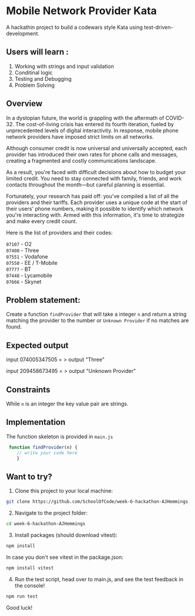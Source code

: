 # Mobile Network Provider Kata

A hackathin project to build a codewars style Kata using test-driven-development.


## Users will learn :

1. Working with strings and input validation
2. Conditinal logic
3. Testing and Debugging
4. Problem Solving

## Overview

In a dystopian future, the world is grappling with the aftermath of COVID-32. The cost-of-living crisis has entered its fourth iteration, fueled by unprecedented levels of digital interactivity. In response, mobile phone network providers have imposed strict limits on all networks.

Although consumer credit is now universal and universally accepted, each provider has introduced their own rates for phone calls and messages, creating a fragmented and costly communications landscape.

As a result, you're faced with difficult decisions about how to budget your limited credit. You need to stay connected with family, friends, and work contacts throughout the month—but careful planning is essential.

Fortunately, your research has paid off: you've compiled a list of all the providers and their tariffs. Each provider uses a unique code at the start of their users' phone numbers, making it possible to identify which network you're interacting with. Armed with this information, it's time to strategize and make every credit count.

Here is the list of providers and their codes:

`07107` -  O2\
`07400`	-  Three\
`07551`	-  Vodafone\
`07550` -  EE / T-Mobile\
`07777`	-  BT\
`07448`	-  Lycamobile\
`07666` -  Skynet


## Problem statement:

Create a function `findProvider` that will take a integer `n` and return a string matching the provider to the number or `Unknown Provider` if no matches are found.



## Expected output

input 074005347505 = > output "Three"

input 209458673495 = > output "Unknown Provider"

## Constraints

While `n` is an integer the key value pair are strings.

## Implementation

The function skeleton is provided in `main.js`

```js
 function findProvider(n) {
    // write your code here
    }
```

## Want to try?

1. Clone this project to your local machine:
```bash
git clone https://github.com/SchoolOfCode/week-6-hackathon-AJHemmings
```
2. Navigate to the project folder:
```bash
cd week-6-hackathon-AJHemmings
```
3. Install packages (should download vitest):
```bash
npm install
```
In case you don't see vitest in the package.json:
```bash
npm install vitest
```
4. Run the test script, head over to main.js, and see the test feedback in the console! 
```bash
npm run test
```
Good luck!


